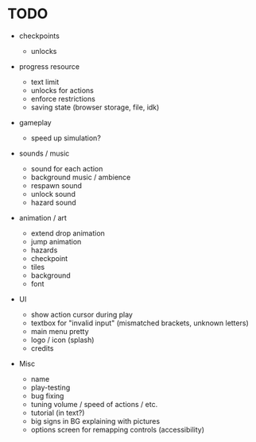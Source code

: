 # TODO

- checkpoints
    - unlocks
- progress resource
    - text limit
    - unlocks for actions
    - enforce restrictions
    - saving state (browser storage, file, idk)
- gameplay
    - speed up simulation?

- sounds / music
    - sound for each action
    - background music / ambience
    - respawn sound
    - unlock sound
    - hazard sound
- animation / art
    - extend drop animation
    - jump animation
    - hazards
    - checkpoint
    - tiles
    - background
    - font
- UI
    - show action cursor during play
    - textbox for "invalid input" (mismatched brackets, unknown letters)
    - main menu pretty
    - logo / icon (splash)
    - credits
- Misc
    - name
    - play-testing
    - bug fixing
    - tuning volume / speed of actions / etc.
    - tutorial (in text?)
    - big signs in BG explaining with pictures
    - options screen for remapping controls (accessibility)

